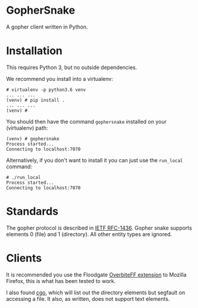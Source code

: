 # GopherSnake

A gopher client written in Python.

# Installation

This requires Python 3, but no outside dependencies.

We recommend you install into a virtualenv:

    # virtualenv -p python3.6 venv
    ... ... ...
    (venv) # pip install .
    ... ... ...
    (venv) #

You should then have the command `gophersnake` installed on your (virtualenv) path:

    (venv) # gophersnake
    Process started...
    Connecting to localhost:7070

Alternatively, if you don't want to install it you can just use the `run_local` command:

    # ./run_local
    Process started...
    Connecting to localhost:7070

# Standards

The gopher protocol is described in [IETF RFC-1436](https://tools.ietf.org/html/rfc1436). Gopher snake supports elements 0 (file) and 1 (directory). All other entity types are ignored.

# Clients

It is recommended you use the Floodgate [OverbiteFF extension](http://gopher.floodgap.com/overbite/) to Mozilla Firefox,
this is what has been tested to work.

I also found [cgo](https://github.com/kieselsteini/cgo), which will list out the directory elements but segfault on accessing a file. It also, as written, does not support text elements.